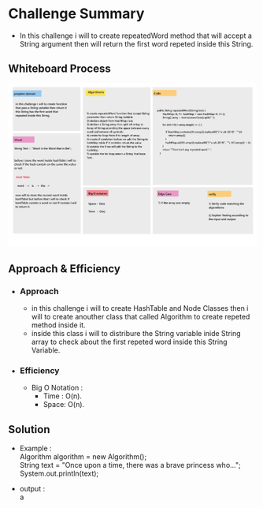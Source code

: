 # Challenge Summary

* In this challenge i will to create repeatedWord method that will accept a String argument then will return the first word repeted inside this String. 

## Whiteboard Process

![WhiteBoard](image/repetedWord.png)

## Approach & Efficiency

* ### Approach

    * in this challenge i will to create HashTable and Node Classes then i will to create anouther class that called Algorithm to create repeted method inside it.
    * inside this class i will to distribure the String variable inide String array to check about the first repeted word inside this String Variable.

* ### Efficiency

    * Big O Notation : 
        - Time : O(n).
        - Space: O(n).

## Solution

* Example :  
    Algorithm algorithm = new Algorithm();  
    String text = "Once upon a time, there was a brave princess who..."; 
    System.out.println(text);

* output :  
    a
